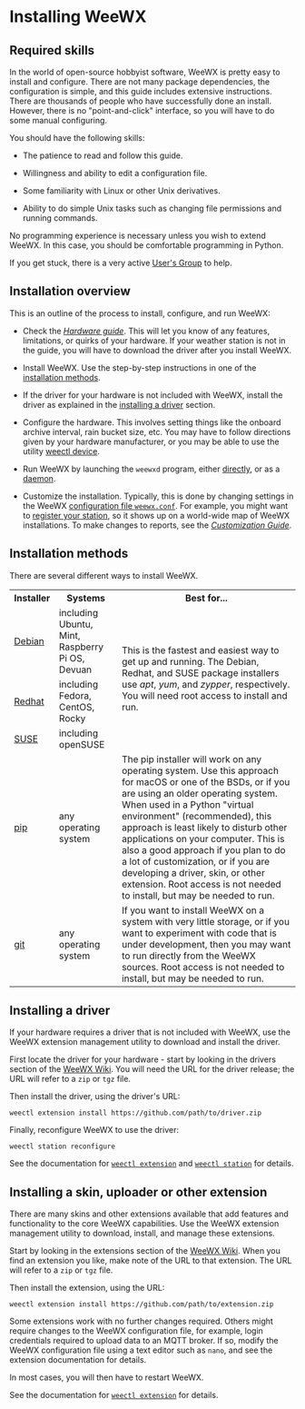 # Installing WeeWX

## Required skills

In the world of open-source hobbyist software, WeeWX is pretty easy to install
and configure. There are not many package dependencies, the configuration is
simple, and this guide includes extensive instructions. There are thousands of
people who have successfully done an install. However, there is no
"point-and-click" interface, so you will have to do some manual configuring.

You should have the following skills:

* The patience to read and follow this guide.

* Willingness and ability to edit a configuration file.

* Some familiarity with Linux or other Unix derivatives.

* Ability to do simple Unix tasks such as changing file permissions and
  running commands.

No programming experience is necessary unless you wish to extend WeeWX. In
this case, you should be comfortable programming in Python.

If you get stuck, there is a very active
[User's Group](https://groups.google.com/g/weewx-user) to help.


## Installation overview

This is an outline of the process to install, configure, and run WeeWX:

* Check the [_Hardware guide_](../hardware/drivers.md).  This will let you
  know of any features, limitations, or quirks of your hardware. If your weather
  station is not in the guide, you will have to download the driver after you
  install WeeWX.

* Install WeeWX. Use the step-by-step instructions in one of the
  [installation methods](#installation-methods).

* If the driver for your hardware is not included with WeeWX, install the
  driver as explained in the [installing a driver](#installing-a-driver)
  section.

* Configure the hardware. This involves setting things like the onboard
  archive interval, rain bucket size, etc. You may have to follow directions
  given by your hardware manufacturer, or you may be able to use the utility
  [weectl device](../utilities/weectl-device.md).

* Run WeeWX by launching the `weewxd` program, either
  [directly](running.md#running-directly), or as a
  [daemon](running.md#running-as-a-daemon).

* Customize the installation. Typically, this is done by changing settings in
  the WeeWX [configuration file `weewx.conf`](../reference/weewx-options/introduction.md).
  For example, you might want to [register your
  station](../reference/weewx-options/stdrestful.md#stationregistry), so it
  shows up on a world-wide map of WeeWX installations. To make changes to reports,
  see the [_Customization Guide_](../custom/introduction.md).


## Installation methods

There are several different ways to install WeeWX.

<table>
  <tr><th>Installer</th><th>Systems</th><th>Best for...</th></tr>
  <tr>
    <td><a href="../../quickstarts/debian">Debian</a></td>
    <td>including Ubuntu, Mint, Raspberry Pi OS, Devuan</td>
    <td rowspan=3>
      This is the fastest and easiest way to get up and running. The Debian,
      Redhat, and SUSE package installers use <em>apt</em>, <em>yum</em>, and
      <em>zypper</em>, respectively. You will need root access to install and
      run.
    </td>
  </tr>
  <tr>
    <td><a href="../../quickstarts/redhat">Redhat</a></td>
    <td>including Fedora, CentOS, Rocky</td>
  </tr>
  <tr>
    <td><a href="../../quickstarts/suse">SUSE</a></td>
    <td>including openSUSE</td>
  </tr>
  <tr>
    <td><a href="../../quickstarts/pip">pip</a></td>
    <td>any operating system</td>
    <td>
The pip installer will work on any operating system. Use this approach for
macOS or one of the BSDs, or if you are using an older operating system. When
used in a Python "virtual environment" (recommended), this approach is least
likely to disturb other applications on your computer. This is also a good
approach if you plan to do a lot of customization, or if you are developing a
driver, skin, or other extension. Root access is not needed to install, but
may be needed to run.
    </td>
  </tr>
  <tr>
    <td><a href="../../quickstarts/git">git</a></td>
    <td>any operating system</td>
    <td>
If you want to install WeeWX on a system with very little storage, or if you
want to experiment with code that is under development, then you may want to
run directly from the WeeWX sources.  Root access is not needed to install,
but may be needed to run.
    </td>
  </tr>
</table>

## Installing a driver

If your hardware requires a driver that is not included with WeeWX, use the
WeeWX extension management utility to download and install the driver.

First locate the driver for your hardware - start by looking in the drivers
section of the [WeeWX Wiki](https://github.com/weewx/weewx/wiki#drivers). You
will need the URL for the driver release; the URL will refer to a `zip` or
`tgz` file.

Then install the driver, using the driver's URL:
```
weectl extension install https://github.com/path/to/driver.zip
```

Finally, reconfigure WeeWX to use the driver:
```
weectl station reconfigure
```

See the documentation for
[`weectl extension`](../utilities/weectl-extension.md) and
[`weectl station`](../utilities/weectl-station.md) for details.

## Installing a skin, uploader or other extension

There are many skins and other extensions available that add features and
functionality to the core WeeWX capabilities.  Use the WeeWX extension
management utility to download, install, and manage these extensions.

Start by looking in the extensions section of the
[WeeWX Wiki](https://github.com/weewx/weewx/wiki).  When you find an
extension you like, make note of the URL to that extension. The URL will refer
to a `zip` or `tgz` file.

Then install the extension, using the URL:
```
weectl extension install https://github.com/path/to/extension.zip
```

Some extensions work with no further changes required.  Others might require
changes to the WeeWX configuration file, for example, login credentials
required to upload data to an MQTT broker.  If so, modify the WeeWX
configuration file using a text editor such as `nano`, and see the
extension documentation for details.

In most cases, you will then have to restart WeeWX.

See the documentation for [`weectl
extension`](../utilities/weectl-extension.md) for details.

